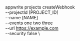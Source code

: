 appwrite projects createWebhook \
        --projectId [PROJECT_ID] \
        --name [NAME] \
        --events one two three \
        --url https://example.com \
        --security false \


